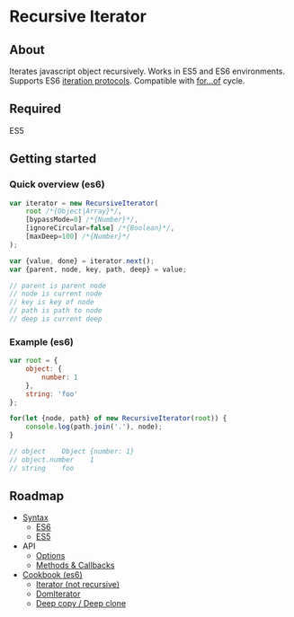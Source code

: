 # Recursive Iterator

## About
Iterates javascript object recursively.
Works in ES5 and ES6 environments.
Supports ES6 [iteration protocols](https://developer.mozilla.org/en-US/docs/Web/JavaScript/Reference/Iteration_protocols).
Compatible with [for...of](https://developer.mozilla.org/en/docs/Web/JavaScript/Reference/Statements/for...of) cycle.

## Required
ES5

## Getting started

### Quick overview (es6)
```js
var iterator = new RecursiveIterator(
    root /*{Object|Array}*/,
    [bypassMode=0] /*{Number}*/,
    [ignoreCircular=false] /*{Boolean}*/,
    [maxDeep=100] /*{Number}*/
);

var {value, done} = iterator.next();
var {parent, node, key, path, deep} = value;

// parent is parent node
// node is current node
// key is key of node
// path is path to node
// deep is current deep
```

### Example (es6)
```js
var root = {
    object: {
        number: 1
    },
    string: 'foo'
};

for(let {node, path} of new RecursiveIterator(root)) {
    console.log(path.join('.'), node);
}

// object    Object {number: 1}
// object.number    1
// string    foo
```

## Roadmap
* [Syntax](/wiki/ES6-&-ES5-syntax)
    * [ES6](/wiki/Syntax#es6)
    * [ES5](/wiki/Syntax#es5)
* API
    * [Options](/wiki/Options)
    * [Methods & Callbacks](/wiki/Methods-&-Callbacks)
* [Cookbook (es6)](/wiki/Cookbook-(es6))
    * [Iterator (not recursive)](/wiki/Cookbook-(es6)#iterator-not-recursive)
    * [DomIterator](/wiki/Cookbook-(es6)#domiterator)
    * [Deep copy / Deep clone](/wiki/Cookbook-(es6)#deep-copy--deep-clone)
